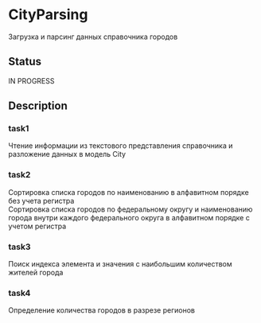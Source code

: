 # CityParsing

Загрузка и парсинг данных справочника городов

## Status

IN PROGRESS

## Description

### task1

Чтение информации из текстового представления справочника и разложение данных в модель City

### task2

Сортировка списка городов по наименованию в алфавитном порядке без учета регистра <br>
Сортировка списка городов по федеральному округу и наименованию города внутри каждого федерального округа в алфавитном порядке с учетом регистра

### task3

Поиск индекса элемента и значения с наибольшим количеством жителей города

### task4

Определение количества городов в разрезе регионов
